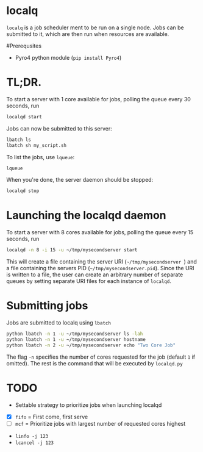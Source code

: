 # localq

`localq` is a job scheduler ment to be run on a single node. Jobs can be submitted to it, which are then run when resources are available. 

#Prerequsites

* Pyro4 python module (`pip install Pyro4`)

# TL;DR.

To start a server with 1 core available for jobs, polling the queue every 30 seconds, run
 
```bash
localqd start
```

Jobs can now be submitted to this server: 

```bash
lbatch ls
lbatch sh my_script.sh
```

To list the jobs, use `lqueue`: 

```bash
lqueue
```

When you're done, the server daemon should be stopped: 

```bash
localqd stop
```

# Launching the localqd daemon

To start a server with 8 cores available for jobs, polling the queue every 15 seconds, run 

```bash
localqd -n 8 -i 15 -u ~/tmp/mysecondserver start
```

This will create a file containing the server URI (`~/tmp/mysecondserver `) and a file containing the servers PID (`~/tmp/mysecondserver.pid`). Since the URI is written to a file, the user can create an arbitrary number of separate queues by setting separate URI files for each instance of `localqd`. 

# Submitting jobs

Jobs are submitted to localq using `lbatch`

```bash
python lbatch -n 1 -u ~/tmp/mysecondserver ls -lah
python lbatch -n 1 -u ~/tmp/mysecondserver hostname
python lbatch -n 2 -u ~/tmp/mysecondserver echo "Two Core Job"
```

The flag `-n` specifies the number of cores requested for the job (default `1` if omitted). The rest is the command that will be executed by `localqd.py`

# TODO

* Settable strategy to prioritize jobs when launching localqd
 * [x] `fifo` = First come, first serve
 * [ ] `mcf` = Prioritize jobs with largest number of requested cores highest
* `linfo -j 123`
* `lcancel -j 123`
